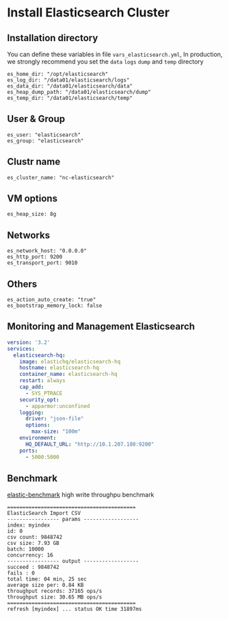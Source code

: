 # Install Elasticsearch Cluster

## Installation directory

You can define these variables in file `vars_elasticsearch.yml`, In production, we strongly recommend you set the `data` `logs` `dump` and `temp` directory

```
es_home_dir: "/opt/elasticsearch"
es_log_dir: "/data01/elasticsearch/logs"
es_data_dir: "/data01/elasticsearch/data"
es_heap_dump_path: "/data01/elasticsearch/dump"
es_temp_dir: "/data01/elasticsearch/temp"
```

## User & Group

```
es_user: "elasticsearch"
es_group: "elasticsearch"
```

## Clustr name

```
es_cluster_name: "nc-elasticsearch"
```

## VM options

```
es_heap_size: 8g
```

## Networks

```
es_network_host: "0.0.0.0"
es_http_port: 9200
es_transport_port: 9010
```

## Others

```
es_action_auto_create: "true"
es_bootstrap_memory_lock: false
```

## Monitoring and Management Elasticsearch

```yml
version: '3.2'
services:
  elasticsearch-hq:
    image: elastichq/elasticsearch-hq
    hostname: elasticsearch-hq
    container_name: elasticsearch-hq
    restart: always
    cap_add:
      - SYS_PTRACE
    security_opt:
      - apparmor:unconfined
    logging:
      driver: "json-file"
      options:
        max-size: "100m"
    environment:
      HQ_DEFAULT_URL: "http://10.1.207.180:9200"
    ports:
      - 5000:5000
```

## Benchmark

[elastic-benchmark](https://github.com/coolbeevip/elastic-benchmark) high write throughpu benchmark

```shell
==========================================
ElasticSearch Import CSV
----------------- params ------------------
index: myindex
id: 0
csv count: 9848742
csv size: 7.93 GB
batch: 10000
concurrency: 16
----------------- output ------------------
succeed : 9848742
fails : 0
total time: 04 min, 25 sec
average size per: 0.84 KB
throughput records: 37165 ops/s
throughput size: 30.65 MB ops/s
==========================================
refresh [myindex] ... status OK time 31897ms
```
